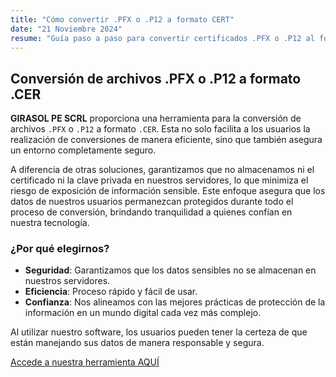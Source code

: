 ```yaml
---
title: "Cómo convertir .PFX o .P12 a formato CERT"
date: "21 Noviembre 2024"
resume: "Guía paso a paso para convertir certificados .PFX o .P12 al formato CERT utilizando herramientas comunes."
---
```



## Conversión de archivos .PFX o .P12 a formato .CER

**GIRASOL PE SCRL** proporciona una herramienta para la conversión de archivos `.PFX` o `.P12` a formato `.CER`. Esta no solo facilita a los usuarios la realización de conversiones de manera eficiente, sino que también asegura un entorno completamente seguro.

A diferencia de otras soluciones, garantizamos que no almacenamos ni el certificado ni la clave privada en nuestros servidores, lo que minimiza el riesgo de exposición de información sensible. Este enfoque asegura que los datos de nuestros usuarios permanezcan protegidos durante todo el proceso de conversión, brindando tranquilidad a quienes confían en nuestra tecnología.

### ¿Por qué elegirnos?

- **Seguridad**: Garantizamos que los datos sensibles no se almacenan en nuestros servidores.
- **Eficiencia**: Proceso rápido y fácil de usar.
- **Confianza**: Nos alineamos con las mejores prácticas de protección de la información en un mundo digital cada vez más complejo.

Al utilizar nuestro software, los usuarios pueden tener la certeza de que están manejando sus datos de manera responsable y segura.

[Accede a nuestra herramienta AQUÍ](https://girasol.pe/convertirPfx-a-Cert)